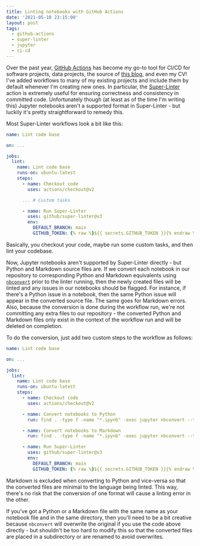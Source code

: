 ```yaml
---
title: Linting notebooks with GitHub Actions
date: '2021-05-10 23:15:00'
layout: post
tags:
  - github-actions
  - super-linter
  - jupyter
  - ci-cd
---
```


Over the past year, [GitHub Actions](https://github.com/features/actions) has become my go-to tool for CI/CD for software projects, data projects, the source of [this blog](https://github.com/donaghhorgan/donaghhorgan.github.io), and even my CV! I've added workflows to many of my existing projects and include them by default whenever I'm creating new ones. In particular, the [Super-Linter](https://github.com/marketplace/actions/super-linter) action is extremely useful for ensuring correctness and consistency in committed code. Unfortunately though (at least as of the time I'm writing this) Jupyter notebooks aren't a supported format in Super-Linter - but luckily it's pretty straightforward to remedy this.

Most Super-Linter workflows look a bit like this:

```yaml
name: Lint code base

on: ...

jobs:
  lint:
    name: Lint code base
    runs-on: ubuntu-latest
    steps:
      - name: Checkout code
        uses: actions/checkout@v2

      ... # Custom tasks

      - name: Run Super-Linter
        uses: github/super-linter@v3
        env:
          DEFAULT_BRANCH: main
          GITHUB_TOKEN: {% raw %}${{ secrets.GITHUB_TOKEN }}{% endraw %}
```

Basically, you checkout your code, maybe run some custom tasks, and then lint your codebase.

Now, Jupyter notebooks aren't supported by Super-Linter directly - but Python and Markdown source files are. If we convert each notebook in our repository to corresponding Python and Markdown equivalents using [`nbconvert`](https://nbconvert.readthedocs.io/en/latest/index.html) prior to the linter running, then the newly created files will be linted and any issues in our notebooks should be flagged. For instance, if there's a Python issue in a notebook, then the same Python issue will appear in the converted source file. The same goes for Markdown errors. Also, because the conversion is done during the workflow run, we're not committing any extra files to our repository - the converted Python and Markdown files only exist in the context of the workflow run and will be deleted on completion.

To do the conversion, just add two custom steps to the workflow as follows:

```yaml
name: Lint code base

on: ...

jobs:
  lint:
    name: Lint code base
    runs-on: ubuntu-latest
    steps:
      - name: Checkout code
        uses: actions/checkout@v2

      - name: Convert notebooks to Python
        run: find . -type f -name "*.ipynb" -exec jupyter nbconvert --to python --TemplateExporter.exclude_markdown=true {} \;

      - name: Convert notebooks to Markdown
        run: find . -type f -name "*.ipynb" -exec jupyter nbconvert --to markdown --TemplateExporter.exclude_code_cell=true {} \;

      - name: Run Super-Linter
        uses: github/super-linter@v3
        env:
          DEFAULT_BRANCH: main
          GITHUB_TOKEN: {% raw %}${{ secrets.GITHUB_TOKEN }}{% endraw %}
```

Markdown is excluded when converting to Python and vice-versa so that the converted files are minimal to the language being linted. This way, there's no risk that the conversion of one format will cause a linting error in the other.

If you've got a Python or a Markdown file with the same name as your notebook file and in the same directory, then you'll need to be a bit creative because `nbconvert` will overwrite the original if you use the code above directly - but shouldn't be too hard to modify this so that the converted files are placed in a subdirectory or are renamed to avoid overwrites.

